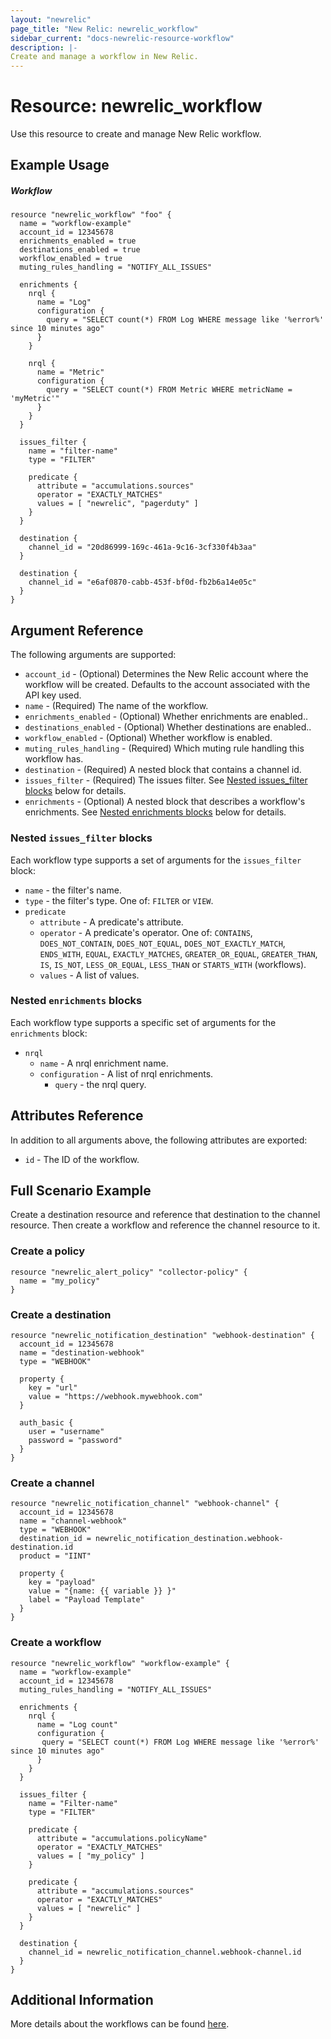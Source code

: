 ```yaml
---
layout: "newrelic"
page_title: "New Relic: newrelic_workflow"
sidebar_current: "docs-newrelic-resource-workflow"
description: |-
Create and manage a workflow in New Relic.
---
```


# Resource: newrelic\_workflow

Use this resource to create and manage New Relic workflow.

## Example Usage

##### Workflow
```hcl
resource "newrelic_workflow" "foo" {
  name = "workflow-example"
  account_id = 12345678
  enrichments_enabled = true
  destinations_enabled = true
  workflow_enabled = true
  muting_rules_handling = "NOTIFY_ALL_ISSUES"

  enrichments {
    nrql {
      name = "Log"
      configuration {
        query = "SELECT count(*) FROM Log WHERE message like '%error%' since 10 minutes ago"
      }
    }

    nrql {
      name = "Metric"
      configuration {
        query = "SELECT count(*) FROM Metric WHERE metricName = 'myMetric'"
      }
    }
  }

  issues_filter {
    name = "filter-name"
    type = "FILTER"

    predicate {
      attribute = "accumulations.sources"
      operator = "EXACTLY_MATCHES"
      values = [ "newrelic", "pagerduty" ]
    }
  }

  destination {
    channel_id = "20d86999-169c-461a-9c16-3cf330f4b3aa"
  }

  destination {
    channel_id = "e6af0870-cabb-453f-bf0d-fb2b6a14e05c"
  }
}
```

## Argument Reference

The following arguments are supported:

* `account_id` - (Optional) Determines the New Relic account where the workflow will be created. Defaults to the account associated with the API key used.
* `name` - (Required) The name of the workflow.
* `enrichments_enabled` - (Optional) Whether enrichments are enabled..
* `destinations_enabled` - (Optional) Whether destinations are enabled..
* `workflow_enabled` - (Optional) Whether workflow is enabled.
* `muting_rules_handling` - (Required) Which muting rule handling this workflow has.
* `destination` - (Required) A nested block that contains a channel id.
* `issues_filter` - (Required) The issues filter.  See [Nested issues_filter blocks](#nested-issues_filter-blocks) below for details.
* `enrichments` - (Optional) A nested block that describes a workflow's enrichments. See [Nested enrichments blocks](#nested-enrichments-blocks) below for details.

### Nested `issues_filter` blocks

Each workflow type supports a set of arguments for the `issues_filter` block:

* `name` - the filter's name.
* `type` - the filter's type.   One of: `FILTER` or `VIEW`.
* `predicate`
  * `attribute` - A predicate's attribute.
  * `operator` - A predicate's operator. One of: `CONTAINS`, `DOES_NOT_CONTAIN`, `DOES_NOT_EQUAL`, `DOES_NOT_EXACTLY_MATCH`, `ENDS_WITH`, `EQUAL`, `EXACTLY_MATCHES`, `GREATER_OR_EQUAL`, `GREATER_THAN`, `IS`, `IS_NOT`, `LESS_OR_EQUAL`, `LESS_THAN` or `STARTS_WITH` (workflows).
  * `values` - A list of values.

### Nested `enrichments` blocks

Each workflow type supports a specific set of arguments for the `enrichments` block:

* `nrql`
  * `name` - A nrql enrichment name.
  * `configuration` - A list of nrql enrichments.
    * `query` - the nrql query.


## Attributes Reference

In addition to all arguments above, the following attributes are exported:

* `id` - The ID of the workflow.

## Full Scenario Example
Create a destination resource and reference that destination to the channel resource. Then create a workflow and reference the channel resource to it.

### Create a policy
```hcl
resource "newrelic_alert_policy" "collector-policy" {
  name = "my_policy"
}
```

### Create a destination
```hcl
resource "newrelic_notification_destination" "webhook-destination" {
  account_id = 12345678
  name = "destination-webhook"
  type = "WEBHOOK"

  property {
    key = "url"
    value = "https://webhook.mywebhook.com"
  }

  auth_basic {
    user = "username"
    password = "password"
  }
}
```

### Create a channel
```hcl
resource "newrelic_notification_channel" "webhook-channel" {
  account_id = 12345678
  name = "channel-webhook"
  type = "WEBHOOK"
  destination_id = newrelic_notification_destination.webhook-destination.id
  product = "IINT"

  property {
    key = "payload"
    value = "{name: {{ variable }} }"
    label = "Payload Template"
  }
}
```

### Create a workflow
```hcl
resource "newrelic_workflow" "workflow-example" {
  name = "workflow-example"
  account_id = 12345678
  muting_rules_handling = "NOTIFY_ALL_ISSUES"

  enrichments {
    nrql {
      name = "Log count"
      configuration {
       query = "SELECT count(*) FROM Log WHERE message like '%error%' since 10 minutes ago"
      }
    }
  }

  issues_filter {
    name = "Filter-name"
    type = "FILTER"

    predicate {
      attribute = "accumulations.policyName"
      operator = "EXACTLY_MATCHES"
      values = [ "my_policy" ]
    }

    predicate {
      attribute = "accumulations.sources"
      operator = "EXACTLY_MATCHES"
      values = [ "newrelic" ]
    }
  }

  destination {
    channel_id = newrelic_notification_channel.webhook-channel.id
  }
}
```

## Additional Information
More details about the workflows can be found [here](https://docs.newrelic.com/docs/alerts-applied-intelligence/applied-intelligence/incident-workflows/incident-workflows/).

